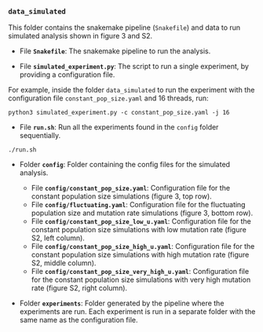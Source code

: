 ### **`data_simulated`**
This folder contains the snakemake pipeline (`Snakefile`) and data to run simulated analysis shown in figure 3 and S2.

* File **`Snakefile`**: The snakemake pipeline to run the analysis.


* File **`simulated_experiment.py`**: The script to run a single experiment, by providing a configuration file.

For example, inside the folder `data_simulated` to run the experiment with the configuration file `constant_pop_size.yaml` and 16 threads, run:
```
python3 simulated_experiment.py -c constant_pop_size.yaml -j 16
```
* File **`run.sh`**: Run all the experiments found in the `config` folder sequentially.
```
./run.sh
```

* Folder **`config`**: Folder containing the config files for the simulated analysis.
  - File **`config/constant_pop_size.yaml`**: Configuration file for the constant population size simulations (figure 3, top row).
  - File **`config/fluctuating.yaml`**: Configuration file for the fluctuating population size and mutation rate simulations (figure 3, bottom row).
  - File **`config/constant_pop_size_low_u.yaml`**: Configuration file for the constant population size simulations with low mutation rate (figure S2, left column).
  - File **`config/constant_pop_size_high_u.yaml`**: Configuration file for the constant population size simulations with high mutation rate (figure S2, middle column).
  - File **`config/constant_pop_size_very_high_u.yaml`**: Configuration file for the constant population size simulations with very high mutation rate (figure S2, right column).


* Folder **`experiments`**: Folder generated by the pipeline where the experiments are run. Each experiment is run in a separate folder with the same name as the configuration file.